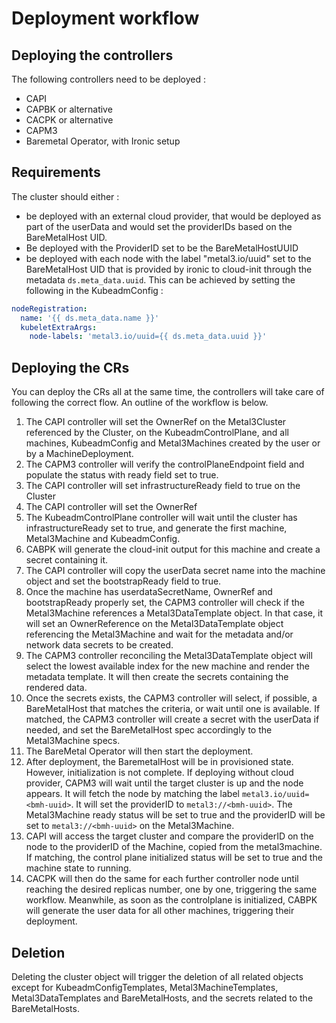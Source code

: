 # Deployment workflow

## Deploying the controllers

The following controllers need to be deployed :

* CAPI
* CAPBK or alternative
* CACPK or alternative
* CAPM3
* Baremetal Operator, with Ironic setup

## Requirements

The cluster should either :

* be deployed with an external cloud provider, that would be deployed as part of
  the userData and would set the providerIDs based on the BareMetalHost UID.
* Be deployed with the ProviderID set to be the BareMetalHostUUID
* be deployed with each node with the label "metal3.io/uuid" set to the
  BareMetalHost UID that is provided by ironic to cloud-init through the
  metadata `ds.meta_data.uuid`. This can be achieved by setting the following in
  the KubeadmConfig :

```yaml
nodeRegistration:
  name: '{{ ds.meta_data.name }}'
  kubeletExtraArgs:
    node-labels: 'metal3.io/uuid={{ ds.meta_data.uuid }}'
```

## Deploying the CRs

You can deploy the CRs all at the same time, the controllers will take care of
following the correct flow.
An outline of the workflow is below.

1. The CAPI controller will set the OwnerRef on the Metal3Cluster referenced
   by the Cluster, on the KubeadmControlPlane, and all machines, KubeadmConfig
   and Metal3Machines created by the user or by a MachineDeployment.
1. The CAPM3 controller will verify the controlPlaneEndpoint field and populate
   the status with ready field set to true.
1. The CAPI controller will set infrastructureReady field to true on the Cluster
1. The CAPI controller will set the OwnerRef
1. The KubeadmControlPlane controller will wait until the cluster has
   infrastructureReady set to true, and generate the first machine,
   Metal3Machine and KubeadmConfig.
1. CABPK will generate the cloud-init output for this machine and create a
   secret containing it.
1. The CAPI controller will copy the userData secret name into the machine
   object and set the bootstrapReady field to true.
1. Once the machine has userdataSecretName, OwnerRef and bootstrapReady properly
   set, the CAPM3 controller will check if the Metal3Machine references a
   Metal3DataTemplate object. In that case, it will set an OwnerReference on the
   Metal3DataTemplate object referencing the Metal3Machine and wait for the
   metadata and/or network data secrets to be created.
1. The CAPM3 controller reconciling the Metal3DataTemplate object will select
   the lowest available index for the new machine and render the metadata
   template. It will then create the secrets containing the rendered data.
1. Once the secrets exists, the CAPM3 controller will select, if
   possible, a BareMetalHost that matches the criteria, or wait until one is
   available. If matched, the CAPM3 controller will create a secret with the
   userData if needed, and set the BareMetalHost spec accordingly to the
   Metal3Machine specs.
1. The BareMetal Operator will then start the deployment.
1. After deployment, the BaremetalHost will be in provisioned state. However,
   initialization is not complete. If deploying without cloud provider, CAPM3
   will wait until the target cluster is up and the node appears. It will fetch
   the node by matching the label `metal3.io/uuid=<bmh-uuid>`. It will set the
   providerID to `metal3://<bmh-uuid>`. The Metal3Machine ready status will
   be set to true and the providerID will be set to `metal3://<bmh-uuid>` on the
   Metal3Machine.
1. CAPI will access the target cluster and compare the providerID on the node to
   the providerID of the Machine, copied from the metal3machine. If matching,
   the control plane initialized status will be set to true and the machine
   state to running.
1. CACPK will then do the same for each further controller node until reaching
   the desired replicas number, one by one, triggering the same workflow.
   Meanwhile, as soon as the controlplane is initialized, CABPK will generate
   the user data for all other machines, triggering their deployment.

## Deletion

Deleting the cluster object will trigger the deletion of all related objects
except for KubeadmConfigTemplates, Metal3MachineTemplates, Metal3DataTemplates
and BareMetalHosts, and the secrets related to the BareMetalHosts.
